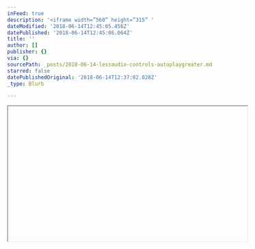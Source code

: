```yaml
---
inFeed: true
description: '<iframe width=”560” height=”315” '
dateModified: '2018-06-14T12:45:05.456Z'
datePublished: '2018-06-14T12:45:06.064Z'
title: ''
author: []
publisher: {}
via: {}
sourcePath: _posts/2018-06-14-lessaudio-controls-autoplaygreater.md
starred: false
datePublishedOriginal: '2018-06-14T12:37:02.028Z'
_type: Blurb

---
```

<iframe width="560" height="315" 

scr="https://www.dropbox.com/s/mcvuqpehdbj19ge/Dash%20n%20Bash.mp4?dl=0" frameborder="0" allowfullscreen\></iframe

<audio controls autoplay\>

<source src="https://www.dropbox.com/s/mcvuqpehdbj19ge/Dash%20n%20Bash.mp4?dl=0"\>

</audio\>\>